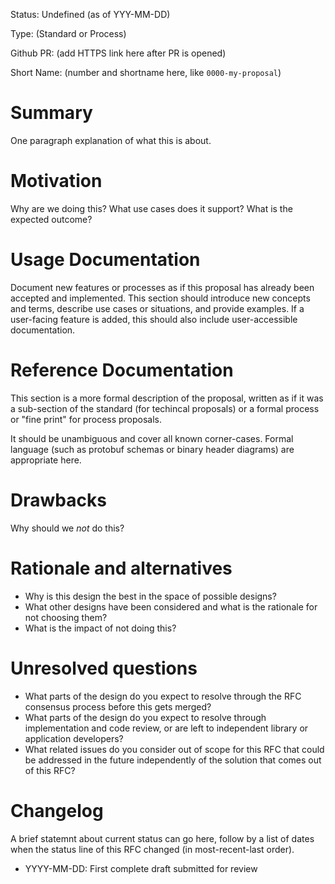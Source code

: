 
Status: Undefined (as of YYY-MM-DD)

Type: (Standard or Process)

Github PR: (add HTTPS link here after PR is opened)

Short Name: (number and shortname here, like `0000-my-proposal`)

# Summary
[summary]: #summary

One paragraph explanation of what this is about.

# Motivation
[motivation]: #motivation

Why are we doing this? What use cases does it support? What is the expected outcome?

# Usage Documentation
[usage-documentation]: #usage-documentation

Document new features or processes as if this proposal has already been accepted and implemented. This section should introduce new concepts and terms, describe use cases or situations, and provide examples. If a user-facing feature is added, this should also include user-accessible documentation.

# Reference Documentation
[reference-documentation]: #reference-documentation

This section is a more formal description of the proposal, written as if it was a sub-section of the standard (for techincal proposals) or a formal process or "fine print" for process proposals.

It should be unambiguous and cover all known corner-cases. Formal language (such as protobuf schemas or binary header diagrams) are appropriate here.

# Drawbacks
[drawbacks]: #drawbacks

Why should we *not* do this?

# Rationale and alternatives
[alternatives]: #alternatives

- Why is this design the best in the space of possible designs?
- What other designs have been considered and what is the rationale for not choosing them?
- What is the impact of not doing this?

# Unresolved questions
[unresolved]: #unresolved-questions

- What parts of the design do you expect to resolve through the RFC consensus process before this gets merged?
- What parts of the design do you expect to resolve through implementation and code review, or are left to independent library or application developers?
- What related issues do you consider out of scope for this RFC that could be addressed in the future independently of the solution that comes out of this RFC?

# Changelog
[changelog]: #changelog

A brief statemnt about current status can go here, follow by a list of dates
when the status line of this RFC changed (in most-recent-last order).

- YYYY-MM-DD: First complete draft submitted for review
